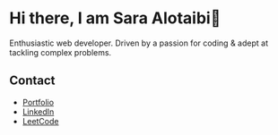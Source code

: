 # Hi there, I am Sara Alotaibi👋

Enthusiastic web developer. Driven by a passion for coding  & adept at tackling complex problems.
<h2 class="heading-element" dir="auto">Contact</h2>
<ul class="contact-list">
    <li class="contact-item">
    <span class="icon"><i class="fas fa-briefcase"></i></span>
    <a href="https://saraalotaibi.vercel.app">Portfolio <i class="fas fa-link"></i></a>
  </li>
  <li class="contact-item">
    <span class="icon"><i class="fab fa-linkedin"></i></span>
    <a href="https://www.linkedin.com/in/sara-aydh">LinkedIn <i class="fab fa-linkedin-in"></i></a>
  </li>
  <li class="contact-item">
    <span class="icon"><i class="fas fa-code"></i></span>
    <a href="https://leetcode.com/saraaydh">LeetCode <i class="fas fa-code"></i></a>
  </li>
</ul>
<!--
* *SARAAYDH/SARAAYDH** is a ✨ _special_ ✨ repository because its `README.md` (this file) appears on your GitHub profile.

Here are some ideas to get you started:

- 🔭 Enthusiastic .NET developer
- 🌱 I’m currently learning ...
- 👯 I’m looking to collaborate on ...
- 🤔 I’m looking for help with ...
- 💬 Ask me about ...
- 📫 How to reach me: ...
- 😄 Pronouns: ...
- ⚡ Fun fact: ...
-->
